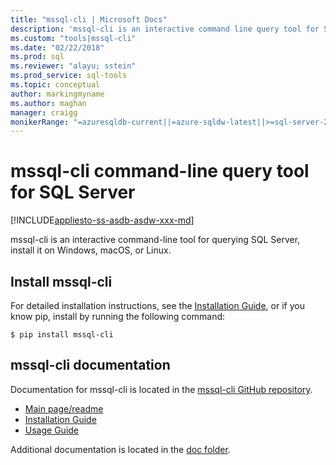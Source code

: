 ```yaml
---
title: "mssql-cli | Microsoft Docs"
description: 'mssql-cli is an interactive command line query tool for SQL Server that runs on Windows, macOS, or Linux.'
ms.custom: "tools|mssql-cli"
ms.date: "02/22/2018"
ms.prod: sql
ms.reviewer: "alayu; sstein"
ms.prod_service: sql-tools
ms.topic: conceptual
author: markingmyname
ms.author: maghan
manager: craigg
monikerRange: "=azuresqldb-current||=azure-sqldw-latest||>=sql-server-2016||=sqlallproducts-allversions||>=sql-server-linux-2017"
---
```

# mssql-cli command-line query tool for SQL Server
[!INCLUDE[appliesto-ss-asdb-asdw-xxx-md](../includes/appliesto-ss-asdb-asdw-xxx-md.md)]

mssql-cli is an interactive command-line tool for querying SQL Server, install it on Windows, macOS, or Linux.

## Install mssql-cli

For detailed installation instructions, see the [Installation Guide](https://github.com/dbcli/mssql-cli/blob/master/doc/installation_guide.md), or if you know pip, install by running the following command:

```$ pip install mssql-cli```

## mssql-cli documentation

Documentation for mssql-cli is located in the [mssql-cli GitHub repository](https://github.com/dbcli/mssql-cli).

- [Main page/readme](https://github.com/dbcli/mssql-cli)
- [Installation Guide](https://github.com/dbcli/mssql-cli/blob/master/doc/installation_guide.md)
- [Usage Guide](https://github.com/dbcli/mssql-cli/blob/master/doc/usage_guide.md)

Additional documentation is located in the [doc folder](https://github.com/dbcli/mssql-cli/tree/master/doc).



  
